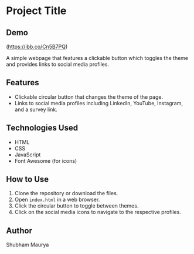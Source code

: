 # Project Title
## Demo 
 (https://ibb.co/Cn5B7PQ)


A simple webpage that features a clickable button which toggles the theme and provides links to social media profiles.

## Features

- Clickable circular button that changes the theme of the page.
- Links to social media profiles including LinkedIn, YouTube, Instagram, and a survey link.

## Technologies Used

- HTML
- CSS
- JavaScript
- Font Awesome (for icons)

## How to Use

1. Clone the repository or download the files.
2. Open `index.html` in a web browser.
3. Click the circular button to toggle between themes.
4. Click on the social media icons to navigate to the respective profiles.

## Author

Shubham Maurya
